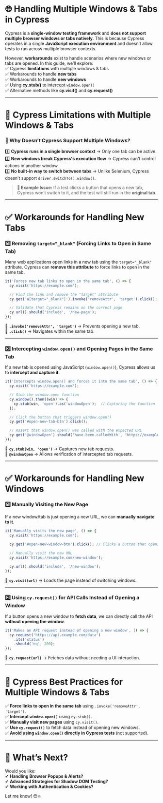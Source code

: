# **🌐 Handling Multiple Windows & Tabs in Cypress**  

Cypress is a **single-window testing framework** and **does not support multiple browser windows or tabs natively**. This is because Cypress operates in a single **JavaScript execution environment** and doesn’t allow tests to run across multiple browser contexts.  

However, **workarounds** exist to handle scenarios where new windows or tabs are opened. In this guide, we’ll explore:  
✅ Cypress **limitations** with multiple windows & tabs  
✅ Workarounds to handle **new tabs**  
✅ Workarounds to handle **new windows**  
✅ Using **cy.stub()** to intercept `window.open()`  
✅ Alternative methods like **cy.visit()** and **cy.request()**  

---

# **🚫 Cypress Limitations with Multiple Windows & Tabs**  

### **🔴 Why Doesn’t Cypress Support Multiple Windows?**  
1️⃣ **Cypress runs in a single browser context** → Only one tab can be active.  
2️⃣ **New windows break Cypress's execution flow** → Cypress can't control actions in another window.  
3️⃣ **No built-in way to switch between tabs** → Unlike Selenium, Cypress doesn't support `driver.switchTo().window()`.  

> **🔹 Example Issue:** If a test clicks a button that opens a new tab, Cypress won’t switch to it, and the test will still run in the **original tab**.  

---

# **✅ Workarounds for Handling New Tabs**  

### **1️⃣ Removing `target="_blank"` (Forcing Links to Open in Same Tab)**  
Many web applications open links in a new tab using the `target="_blank"` attribute. Cypress can **remove this attribute** to force links to open in the same tab.  

```javascript
it('Forces new tab links to open in the same tab', () => {
  cy.visit('https://example.com');

  // Find the link and remove the "target" attribute
  cy.get('a[target="_blank"]').invoke('removeAttr', 'target').click();

  // Validate that Cypress remains on the correct page
  cy.url().should('include', '/new-page');
});
```
🔹 **`.invoke('removeAttr', 'target')`** → Prevents opening a new tab.  
🔹 **`.click()`** → Navigates within the same tab.  

---

### **2️⃣ Intercepting `window.open()` and Opening Pages in the Same Tab**  
If a new tab is opened using JavaScript (`window.open()`), Cypress allows us to **intercept and capture it**.

```javascript
it('Intercepts window.open() and forces it into the same tab', () => {
  cy.visit('https://example.com');

  // Stub the window.open function
  cy.window().then((win) => {
    cy.stub(win, 'open').as('windowOpen');  // Capturing the function
  });

  // Click the button that triggers window.open()
  cy.get('#open-new-tab-btn').click();

  // Assert that window.open() was called with the expected URL
  cy.get('@windowOpen').should('have.been.calledWith', 'https://example.com/new-page');
});
```
🔹 **`cy.stub(win, 'open')`** → Captures new tab requests.  
🔹 **`@windowOpen`** → Allows verification of intercepted tab requests.  

---

# **✅ Workarounds for Handling New Windows**  

### **1️⃣ Manually Visiting the New Page**  
If a new window/tab is just opening a new URL, we can **manually navigate to it**.

```javascript
it('Manually visits the new page', () => {
  cy.visit('https://example.com');

  cy.get('#open-new-window-btn').click(); // Clicks a button that opens a new window

  // Manually visit the new URL
  cy.visit('https://example.com/new-window');

  cy.url().should('include', '/new-window');
});
```
🔹 **`cy.visit(url)`** → Loads the page instead of switching windows.  

---

### **2️⃣ Using `cy.request()` for API Calls Instead of Opening a Window**  
If a button opens a new window to **fetch data**, we can directly call the API **without opening the window**.

```javascript
it('Makes an API request instead of opening a new window', () => {
  cy.request('https://api.example.com/data')
    .its('status')
    .should('eq', 200);
});
```
🔹 **`cy.request(url)`** → Fetches data without needing a UI interaction.  

---

# **📌 Cypress Best Practices for Multiple Windows & Tabs**  
✅ **Force links to open in the same tab** using `.invoke('removeAttr', 'target')`.  
✅ **Intercept `window.open()`** using `cy.stub()`.  
✅ **Manually visit new pages** using `cy.visit()`.  
✅ **Use `cy.request()`** to fetch data instead of opening new windows.  
✅ **Avoid using `window.open()` directly in Cypress tests** (not supported).  

---

# **🚀 What’s Next?**  
Would you like:  
✔ **Handling Browser Popups & Alerts?**  
✔ **Advanced Strategies for Shadow DOM Testing?**  
✔ **Working with Authentication & Cookies?**  

Let me know! 😊🔥